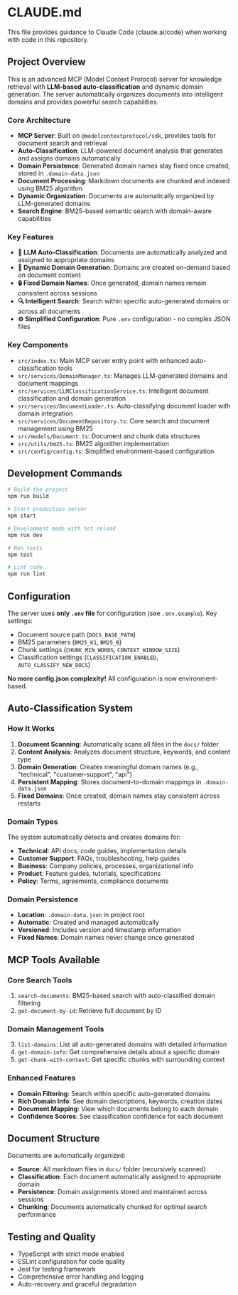 # CLAUDE.md

This file provides guidance to Claude Code (claude.ai/code) when working with code in this repository.

## Project Overview

This is an advanced MCP (Model Context Protocol) server for knowledge retrieval with **LLM-based auto-classification** and dynamic domain generation. The server automatically organizes documents into intelligent domains and provides powerful search capabilities.

### Core Architecture

- **MCP Server**: Built on `@modelcontextprotocol/sdk`, provides tools for document search and retrieval
- **Auto-Classification**: LLM-powered document analysis that generates and assigns domains automatically
- **Domain Persistence**: Generated domain names stay fixed once created, stored in `.domain-data.json`
- **Document Processing**: Markdown documents are chunked and indexed using BM25 algorithm
- **Dynamic Organization**: Documents are automatically organized by LLM-generated domains
- **Search Engine**: BM25-based semantic search with domain-aware capabilities

### Key Features

- **🤖 LLM Auto-Classification**: Documents are automatically analyzed and assigned to appropriate domains
- **📂 Dynamic Domain Generation**: Domains are created on-demand based on document content
- **🔒 Fixed Domain Names**: Once generated, domain names remain consistent across sessions
- **🔍 Intelligent Search**: Search within specific auto-generated domains or across all documents
- **⚙️ Simplified Configuration**: Pure `.env` configuration - no complex JSON files

### Key Components

- `src/index.ts`: Main MCP server entry point with enhanced auto-classification tools
- `src/services/DomainManager.ts`: Manages LLM-generated domains and document mappings
- `src/services/LLMClassificationService.ts`: Intelligent document classification and domain generation
- `src/services/DocumentLoader.ts`: Auto-classifying document loader with domain integration
- `src/services/DocumentRepository.ts`: Core search and document management using BM25
- `src/models/Document.ts`: Document and chunk data structures
- `src/utils/bm25.ts`: BM25 algorithm implementation
- `src/config/config.ts`: Simplified environment-based configuration

## Development Commands

```bash
# Build the project
npm run build

# Start production server
npm start

# Development mode with hot reload
npm run dev

# Run tests
npm test

# Lint code
npm run lint
```

## Configuration

The server uses **only `.env` file** for configuration (see `.env.example`). Key settings:
- Document source path (`DOCS_BASE_PATH`)
- BM25 parameters (`BM25_K1`, `BM25_B`)
- Chunk settings (`CHUNK_MIN_WORDS`, `CONTEXT_WINDOW_SIZE`)
- Classification settings (`CLASSIFICATION_ENABLED`, `AUTO_CLASSIFY_NEW_DOCS`)

**No more config.json complexity!** All configuration is now environment-based.

## Auto-Classification System

### How It Works

1. **Document Scanning**: Automatically scans all files in the `docs/` folder
2. **Content Analysis**: Analyzes document structure, keywords, and content type
3. **Domain Generation**: Creates meaningful domain names (e.g., "technical", "customer-support", "api")
4. **Persistent Mapping**: Stores document-to-domain mappings in `.domain-data.json`
5. **Fixed Domains**: Once created, domain names stay consistent across restarts

### Domain Types

The system automatically detects and creates domains for:
- **Technical**: API docs, code guides, implementation details
- **Customer Support**: FAQs, troubleshooting, help guides  
- **Business**: Company policies, processes, organizational info
- **Product**: Feature guides, tutorials, specifications
- **Policy**: Terms, agreements, compliance documents

### Domain Persistence

- **Location**: `.domain-data.json` in project root
- **Automatic**: Created and managed automatically
- **Versioned**: Includes version and timestamp information
- **Fixed Names**: Domain names never change once generated

## MCP Tools Available

### Core Search Tools
1. `search-documents`: BM25-based search with auto-classified domain filtering
2. `get-document-by-id`: Retrieve full document by ID

### Domain Management Tools  
3. `list-domains`: List all auto-generated domains with detailed information
4. `get-domain-info`: Get comprehensive details about a specific domain
5. `get-chunk-with-context`: Get specific chunks with surrounding context

### Enhanced Features
- **Domain Filtering**: Search within specific auto-generated domains
- **Rich Domain Info**: See domain descriptions, keywords, creation dates
- **Document Mapping**: View which documents belong to each domain
- **Confidence Scores**: See classification confidence for each document

## Document Structure

Documents are automatically organized:
- **Source**: All markdown files in `docs/` folder (recursively scanned)
- **Classification**: Each document automatically assigned to appropriate domain
- **Persistence**: Domain assignments stored and maintained across sessions
- **Chunking**: Documents automatically chunked for optimal search performance

## Testing and Quality

- TypeScript with strict mode enabled
- ESLint configuration for code quality
- Jest for testing framework
- Comprehensive error handling and logging
- Auto-recovery and graceful degradation